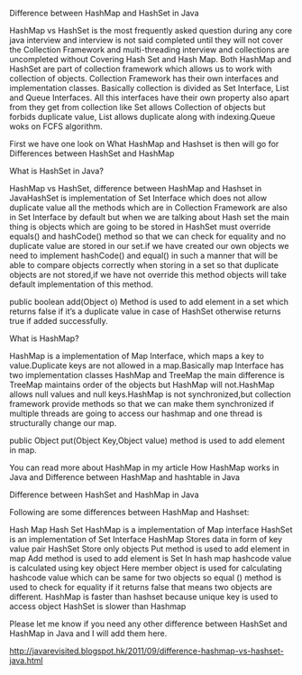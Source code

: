 Difference between HashMap and HashSet in Java

 
HashMap vs HashSet is the most frequently asked question during any core java interview and interview is not said completed until they will not cover the Collection Framework and multi-threading interview and collections are uncompleted without Covering Hash Set and Hash Map.
Both HashMap and HashSet are part of collection framework which allows us to work with collection of objects. Collection Framework has their own interfaces and implementation classes. Basically collection is divided as Set Interface, List and Queue Interfaces. All this interfaces have their own property also apart from they get from collection like Set allows Collection of objects but forbids duplicate value, List allows duplicate along with indexing.Queue woks on FCFS algorithm.

First we have one look on What HashMap and Hashset is then will go for Differences between HashSet and HashMap

What is HashSet in Java?

HashMap vs HashSet, difference between HashMap and Hashset in JavaHashSet  is implementation of Set Interface which does not allow duplicate value all the methods which are in Collection Framework are also in Set Interface by default but when we are talking about Hash set the main thing is objects which are going to be stored in HashSet must override equals() and hashCode() method so that we can check for equality and no duplicate value are stored in our set.if we have created our own objects we need to implement hashCode() and equal() in such a manner that will be able to compare objects correctly when storing in a set so that duplicate objects are not stored,if we have not override this method objects will take default implementation of this method.


public boolean add(Object o)  Method is used to add element in a set which returns false if it’s a duplicate value in case of  HashSet otherwise returns true if added successfully.


What is HashMap?


HashMap is a implementation of Map Interface, which maps a key to value.Duplicate keys are not allowed in a map.Basically map Interface has two implementation classes HashMap and TreeMap the main difference is TreeMap maintains order of the objects but HashMap will not.HashMap allows null values and null keys.HashMap is not synchronized,but collection framework provide methods so that we can make them synchronized if multiple threads are going to access our hashmap and one thread is structurally change our map.

public Object put(Object Key,Object value) method is used to add element in map.

You can read more about HashMap in my article How HashMap works in Java and Difference between HashMap and hashtable in Java

Difference between HashSet and HashMap in Java

Following are some differences between HashMap and Hashset:


Hash Map
Hash Set
HashMap  is a implementation of Map interface
HashSet is an implementation of Set Interface
HashMap Stores data in form of  key value pair
HashSet Store only objects
Put method is used to add element in map
Add method is used to add element is Set
In hash map hashcode value is calculated using key object
Here member object is used for calculating hashcode value which can be same for two objects so equal () method is used to check for equality if it returns false that means two objects are different.
HashMap is faster than hashset because unique key is used to access object
HashSet is slower than Hashmap


Please let me know if you need any other difference between HashSet and HashMap in Java and I will add them here.




http://javarevisited.blogspot.hk/2011/09/difference-hashmap-vs-hashset-java.html